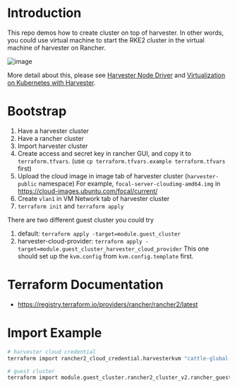 # Introduction

This repo demos how to create cluster on top of harvester. In other words, you could use virtual machine to start the RKE2 cluster in the virtual machine of harvester on Rancher. 

![image](https://github.com/Yu-Jack/guest-cluster-in-harvester-example/assets/6960289/81e6d5d3-b04e-46a4-9ca2-3525d7daedfc)

More detail about this, please see [Harvester Node Driver](https://docs.harvesterhci.io/v1.2/rancher/node/node-driver/) and [Virtualization on Kubernetes with Harvester](https://ranchermanager.docs.rancher.com/integrations-in-rancher/harvester).

# Bootstrap

1. Have a harvester cluster
2. Have a rancher cluster
3. Import harvester cluster
4. Create access and secret key in rancher GUI, and copy it to `terraform.tfvars`. (use `cp terraform.tfvars.example terraform.tfvars` first)
5. Upload the cloud image in image tab of harvester cluster (`harvester-public` namespace)
    For example, `focal-server-cloudimg-amd64.img` in https://cloud-images.ubuntu.com/focal/current/
6. Create `vlan1` in VM Network tab of harvester cluster
7. `terraform init` and `terraform apply`

There are two different guest cluster you could try

1. default: `terraform apply -target=module.guest_cluster`
2. harvester-cloud-provider: `terraform apply -target=module.guest_cluster_harvester_cloud_provider`
    This one should set up the `kvm.config` from `kvm.config.template` first.

# Terraform Documentation

- https://registry.terraform.io/providers/rancher/rancher2/latest

# Import Example

```sh
# harvester cloud credential
terraform import rancher2_cloud_credential.harvesterkvm "cattle-global-data:cc-xxxxx.harvester"

# guest cluster
terraform import module.guest_cluster.rancher2_cluster_v2.rancher_guest_cluster fleet-default/local-test
```
